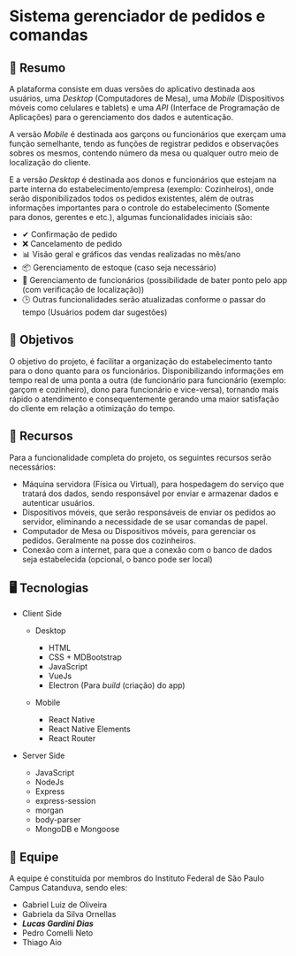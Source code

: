 # Sistema gerenciador de pedidos e comandas

## 📝 Resumo

A plataforma consiste em duas versões do aplicativo destinada aos usuários, uma _Desktop_ (Computadores de Mesa), uma _Mobile_ (Dispositivos móveis como celulares e tablets) e uma _API_ (Interface de Programação de Aplicações) para o gerenciamento dos dados e autenticação.

A versão _Mobile_ é destinada aos garçons ou funcionários que exerçam uma função semelhante, tendo as funções de registrar pedidos e observações sobres os mesmos, contendo número da mesa ou qualquer outro meio de localização do cliente.

E a versão _Desktop_ é destinada aos donos e funcionários que estejam na parte interna do estabelecimento/empresa (exemplo: Cozinheiros), onde serão disponibilizados todos os pedidos existentes, além de outras informações importantes para o controle do estabelecimento (Somente para donos, gerentes e etc.), algumas funcionalidades iniciais são:

-   ✔ Confirmação de pedido
-   ❌ Cancelamento de pedido
-   📊 Visão geral e gráficos das vendas realizadas no mês/ano
-   📦 Gerenciamento de estoque (caso seja necessário)
-   👥 Gerenciamento de funcionários (possibilidade de bater ponto pelo app (com verificação de localização))
-   🕒 Outras funcionalidades serão atualizadas conforme o passar do tempo (Usuários podem dar sugestões)

## 💬 Objetivos

O objetivo do projeto, é facilitar a organização do estabelecimento tanto para o dono quanto para os funcionários. Disponibilizando informações em tempo real de uma ponta a outra (de funcionário para funcionário (exemplo: garçom e cozinheiro), dono para funcionário e vice-versa), tornando mais rápido o atendimento e consequentemente gerando uma maior satisfação do cliente em relação a otimização do tempo.

## 🔌 Recursos

Para a funcionalidade completa do projeto, os seguintes recursos serão necessários:

-   Máquina servidora (Física ou Virtual), para hospedagem do serviço que tratará dos dados, sendo responsável por enviar e armazenar dados e autenticar usuários.
-   Dispositivos móveis, que serão responsáveis de enviar os pedidos ao servidor, eliminando a necessidade de se usar comandas de papel.
-   Computador de Mesa ou Dispositivos móveis, para gerenciar os pedidos. Geralmente na posse dos cozinheiros.
-   Conexão com a internet, para que a conexão com o banco de dados seja estabelecida (opcional, o banco pode ser local)

## 🖥 Tecnologias

-   Client Side

    -   Desktop

        -   HTML
        -   CSS + MDBootstrap
        -   JavaScript
        -   VueJs
        -   Electron (Para _build_ (criação) do app)

    -   Mobile
        -   React Native
        -   React Native Elements
        -   React Router

-   Server Side

    -   JavaScript
    -   NodeJs
    -   Express
    -   express-session
    -   morgan
    -   body-parser
    -   MongoDB e Mongoose

## 👥 Equipe

A equipe é constituída por membros do Instituto Federal de São Paulo Campus Catanduva, sendo eles:

-   Gabriel Luiz de Oliveira
-   Gabriela da Silva Ornellas
-   _**Lucas Gardini Dias**_
-   Pedro Comelli Neto
-   Thiago Aio
